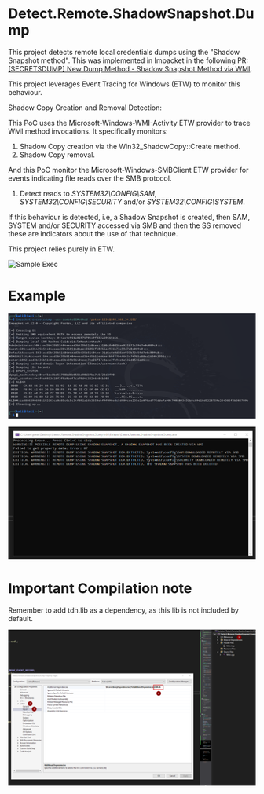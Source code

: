 ﻿# Detect.Remote.ShadowSnapshot.Dump

This project detects remote local credentials dumps using the "Shadow Snapshot method". This was implemented in Impacket in the following PR: [[SECRETSDUMP] New Dump Method - Shadow Snapshot Method via WMI](https://github.com/fortra/impacket/pull/1719).

This project leverages Event Tracing for Windows (ETW) to monitor this behaviour.

Shadow Copy Creation and Removal Detection:

This PoC uses the Microsoft-Windows-WMI-Activity ETW provider to trace WMI method invocations. It specifically monitors:
1. Shadow Copy creation via the Win32_ShadowCopy::Create method.
2. Shadow Copy removal.

And this PoC monitor the Microsoft-Windows-SMBClient ETW provider for events indicating file reads over the SMB protocol.
1. Detect reads to _SYSTEM32\CONFIG\SAM_,  _SYSTEM32\CONFIG\SECURITY_ and/or  _SYSTEM32\CONFIG\SYSTEM_.

If this behaviour is detected, i.e, a Shadow Snapshot is created, then SAM, SYSTEM and/or SECURITY accessed via SMB and then the SS removed these are indicators about the use of that technique.

This project relies purely in ETW.

![Sample Exec](snapshots%2F2025-01-17%2014-24-08.gif)

# Example

![Impacket Secretsdump](snapshots%2F2024-12-27%2013_54_40-kali-linux-2024.4-vmware-amd64%20-%20VMware%20Workstation.png)

![Detection](snapshots%2F2024-12-27%2004_56_28-.png)

# Important Compilation note

Remember to add tdh.lib as a dependency, as this lib is not included by default.

![Visual Studio Lib Dependency](snapshots%2F2024-12-27%2004_53_16-Detect.Remote.ShadowSnapshot.Dump%20-%20Microsoft%20Visual%20Studio.png)
